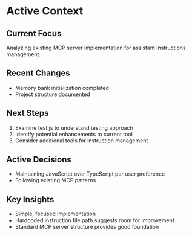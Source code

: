 # Active Context

## Current Focus
Analyzing existing MCP server implementation for assistant instructions management.

## Recent Changes
- Memory bank initialization completed
- Project structure documented

## Next Steps
1. Examine test.js to understand testing approach
2. Identify potential enhancements to current tool
3. Consider additional tools for instruction management

## Active Decisions
- Maintaining JavaScript over TypeScript per user preference
- Following existing MCP patterns

## Key Insights
- Simple, focused implementation
- Hardcoded instruction file path suggests room for improvement
- Standard MCP server structure provides good foundation
